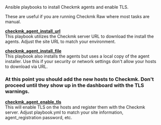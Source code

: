 Ansible playbooks to install Checkmk agents and enable TLS.

These are useful if you are running Checkmk Raw where most tasks are manual.

**<ins>checkmk_agent_install_url</ins>**  
This playbook utilizes the Checkmk server URL to download the install the agents. Adjust the site URL to match your environment.

**<ins>checkmk_agent_install_file</ins>**  
This playbook also installs the agents but uses a local copy of the agent installer.
Use this if your security or network settings don't allow your hosts to download via URL.

### At this point you should add the new hosts to Checkmk.  Don't proceed until they show up in the dashboard with the TLS warnings.

**<ins>checkmk_agent_enable_tls</ins>**  
This will enable TLS on the hosts and register them with the Checkmk server. Adjust playbook.yml to match your site information, agent_registration password, etc.
